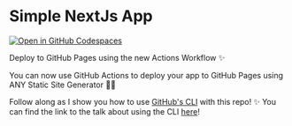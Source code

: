 # Simple NextJs App 
[![Open in GitHub Codespaces](https://github.com/codespaces/badge.svg)](https://github.com/codespaces/new?hide_repo_select=true&ref=main&repo=518159665&machine=standardLinux32gb&location=EastUs)

Deploy to GitHub Pages using the new Actions Workflow ✨ 

You can now use GitHub Actions to deploy your app to GitHub Pages using 
ANY Static Site Generator 💃🏽 

Follow along as I show you how to use [GitHub's CLI](https://cli.github.com/) with this repo! ✨ 
You can find the link to the talk about using the CLI [here](https://docs.google.com/presentation/d/1k4w8JUmi6oTqCFKheyLysMagCqLHmF-jzmGFGAy73ZY/edit?usp=sharing)!
